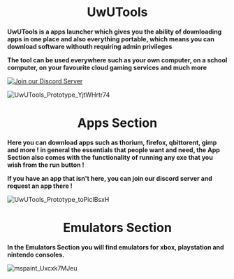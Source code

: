 <H1 align="center">UwUTools</H1>

**UwUTools is a apps launcher which gives you the ability of downloading apps in one place and also everything portable, which means you can download software withouth requiring admin privileges**

**The tool can be used everywhere such as your own computer, on a school computer, on your favourite cloud gaming services and much more**

[![Join our Discord Server](https://img.shields.io/badge/Discord-Join%20our%20server-7289DA?style=for-the-badge&logo=discord&logoColor=white)](https://discord.gg/GmnFnC3VkN)

![UwUTools_Prototype_YjtWHrtr74](https://github.com/dpadGuy/UwUTools/assets/164203577/75510e55-bbcb-426e-84ea-5ea6b4f0903a)

<H1 align="center">Apps Section</H1>

**Here you can download apps such as thorium, firefox, qbittorent, gimp and more ! in general the essentials that people want and need, the App Section also comes with the functionality of running any exe that you wish from the run button !**

**If you have an app that isn't here, you can join our discord server and request an app there !**

![UwUTools_Prototype_toPicIBsxH](https://github.com/dpadGuy/UwUTools/assets/164203577/57b86dce-db2b-4a53-8f97-db211836ae58)

<H1 align="center">Emulators Section</H1>

**In the Emulators Section you will find emulators for xbox, playstation and nintendo consoles.**

![mspaint_Uxcxk7MJeu](https://github.com/dpadGuy/UwUTools/assets/164203577/859e1485-ffae-4126-95ec-86effbdb544e)

